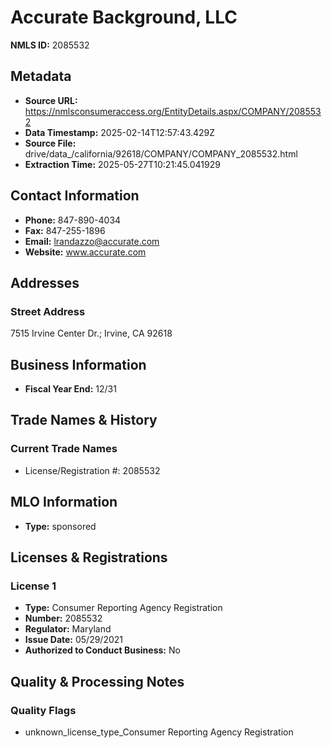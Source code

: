 # Accurate Background, LLC

**NMLS ID:** 2085532

## Metadata
- **Source URL:** https://nmlsconsumeraccess.org/EntityDetails.aspx/COMPANY/2085532
- **Data Timestamp:** 2025-02-14T12:57:43.429Z
- **Source File:** drive/data_/california/92618/COMPANY/COMPANY_2085532.html
- **Extraction Time:** 2025-05-27T10:21:45.041929

## Contact Information
- **Phone:** 847-890-4034
- **Fax:** 847-255-1896
- **Email:** lrandazzo@accurate.com
- **Website:** www.accurate.com

## Addresses
### Street Address
7515 Irvine Center Dr.; Irvine, CA 92618

## Business Information
- **Fiscal Year End:** 12/31

## Trade Names & History
### Current Trade Names
- License/Registration #: 2085532

## MLO Information
- **Type:** sponsored

## Licenses & Registrations

### License 1
- **Type:** Consumer Reporting Agency Registration
- **Number:** 2085532
- **Regulator:** Maryland
- **Issue Date:** 05/29/2021
- **Authorized to Conduct Business:** No

## Quality & Processing Notes
### Quality Flags
- unknown_license_type_Consumer Reporting Agency Registration
